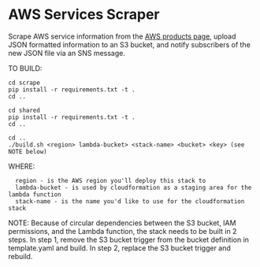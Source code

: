# AWS Services Scraper
Scrape AWS service information from the [AWS products page](https://aws.amazon.com/products/), upload JSON formatted information to an S3 bucket, and notify subscribers of the new JSON file via an SNS message. 


TO BUILD:
```
cd scrape
pip install -r requirements.txt -t .
cd ..

cd shared
pip install -r requirements.txt -t .
cd ..

cd ..
./build.sh <region> lambda-bucket> <stack-name> <bucket> <key> (see NOTE below)
```

WHERE:
```
  region - is the AWS region you'll deploy this stack to
  lambda-bucket - is used by cloudformation as a staging area for the lambda function
  stack-name - is the name you'd like to use for the cloudformation stack
```

NOTE: Because of circular dependencies between the S3 bucket, IAM permissions, and the Lambda function, the stack needs to be built in 2 steps. In step 1, remove the S3 bucket trigger from the bucket definition in template.yaml and build. In step 2, replace the S3 bucket trigger and rebuild.
